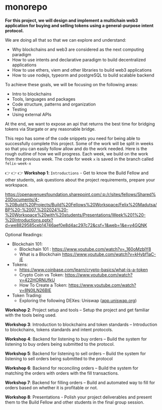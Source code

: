 # monorepo

**For this project, we will design and implement a multichain web3 application for buying and selling tokens using a general-purpose intent protocol.**

We are doing all that so that we can explore and understand:

- Why blockchains and web3 are considered as the next computing paradigm
- How to use intents and declarative paradigm to build decentralized applications
- How to use ethers, viem and other libraries to build web3 applications
- How to use nodejs, typeorm and postgreSQL to build scalable backend

To achieve these goals, we will be focusing on the following areas:

- Intro to blockchains
- Tools, languages and packages
- Code structure, patterns and organization
- Testing
- Using external APIs

At the end, we want to expose an api that returns the best time for bridging tokens via Stargate or any reasonable bridge.

This repo has some of the code snippets you need for being able to successfully complete this project. Some of the work will be split in weeks so that you can easily follow allow and do the work needed. Here is the rough outline of how we will progress. Each week, we build on the work from the previous week. The code for week `x` is saved in the branch called `felix-week-x`

:point_right: :point_right: :point_right: **Workshop 1**: `Introductions` - Get to know the Build Fellow and other students, ask questions about the project requirements, prepare your workspace.

https://openavenuesfoundation.sharepoint.com/:p:/r/sites/fellows/Shared%20Documents/4-%20Build%20Projects/Build%20Fellows%20Workspace/Felix%20Madutsa/BP%20-%2007,%202024%20-%20Workspace%20with%20students/Presentations/Week%201%20-%20Introductions.pptx?d=we8829585ceb14746aef0e8d4ac297c72&csf=1&web=1&e=y4GQNK

Optional Readings:

- Blockchain 101:
  - Blockchain 101 : https://www.youtube.com/watch?v=_160oMzblY8
  - What is a Blockchain https://www.youtube.com/watch?v=kHybf1aC-jE
- Tokens:
  - https://www.coinbase.com/learn/crypto-basics/what-is-a-token
  - Crypto Coin vs Token: https://www.youtube.com/watch?v=422HORNUfkU
  - How To Create a Token: https://www.youtube.com/watch?v=8N0lLN26BIE
- Token Trading:
  - Exploring the following DEXes: Uniswap ([app.uniswap.org](https://app.uniswap.org/swap))

**Workshop 2**: Project setup and tools – Setup the project and get familiar with the tools being used.

**Workshop 3**: Introduction to blockchains and token standards – Introduction to blockchains, tokens standards and intent protocols.

**Workshop 4**: Backend for listening to buy orders – Build the system for listening to buy orders being submitted to the protocol.

**Workshop 5**: Backend for listening to sell orders – Build the system for listening to sell orders being submitted to the protocol

**Workshop 6**: Backend for reconciling orders – Build the system for matching the orders with orders with the fill transactions.

**Workshop 7**: Backend for filling orders – Build and automated way to fill for orders based on whether it is profitable or not.

**Workshop 8**: Presentations - Polish your project deliverables and present them to the Build Fellow and other students in the final group session.
